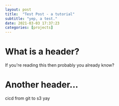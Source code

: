 ```yaml
---
layout: post
title:  "Test Post - a tutorial"
subtitle: "yep, a test."
date: 2021-03-03 17:37:23
categories: [projects]
---
```


# What is a header?
If you're reading this then probably you already know?

# Another header...
cicd from git to s3 yay
